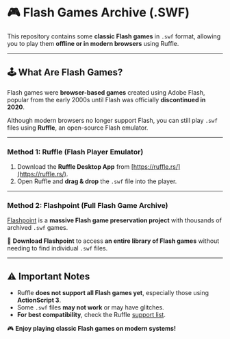 # 🎮 Flash Games Archive (.SWF)  

This repository contains some **classic Flash games** in `.swf` format, allowing you to play them **offline or in modern browsers** using Ruffle.

---

## 🕹️ **What Are Flash Games?**  
Flash games were **browser-based games** created using Adobe Flash, popular from the early 2000s until Flash was officially **discontinued in 2020**.

Although modern browsers no longer support Flash, you can still play `.swf` files using **Ruffle**, an open-source Flash emulator.

---

### **Method 1: Ruffle (Flash Player Emulator)**  

1. Download the **Ruffle Desktop App** from [https://ruffle.rs/](https://ruffle.rs/).  
2. Open Ruffle and **drag & drop** the `.swf` file into the player.  

---

### **Method 2: Flashpoint (Full Flash Game Archive)**
[Flashpoint](https://bluemaxima.org/flashpoint/) is a **massive Flash game preservation project** with thousands of archived `.swf` games.  

🔗 **Download Flashpoint** to access **an entire library of Flash games** without needing to find individual `.swf` files.  

---

## ⚠ **Important Notes**  
- Ruffle **does not support all Flash games yet**, especially those using **ActionScript 3**.  
- Some `.swf` files **may not work** or may have glitches.  
- **For best compatibility**, check the Ruffle [support list](https://github.com/ruffle-rs/ruffle/wiki/Compatibility).  

🎮 **Enjoy playing classic Flash games on modern systems!**  
